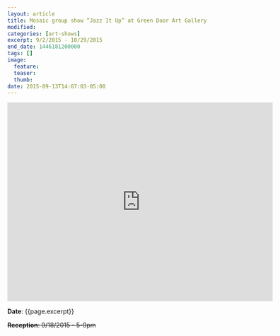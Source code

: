 ```yaml
---
layout: article
title: Mosaic group show “Jazz It Up” at Green Door Art Gallery
modified:
categories: [art-shows]
excerpt: 9/2/2015 - 10/29/2015
end_date: 1446181200000
tags: []
image:
  feature:
  teaser:
  thumb:
date: 2015-09-13T14:07:03-05:00
---
```


<iframe src="https://www.google.com/maps/embed?pb=!1m18!1m12!1m3!1d389.799151255812!2d-90.3597238278445!3d38.5938189691244!2m3!1f0!2f0!3f0!3m2!1i1024!2i768!4f13.1!3m3!1m2!1s0x87d8cb941147ae2b%3A0x15004f7519f855f9!2s21+N+Gore+Ave%2C+Webster+Groves%2C+MO+63119!5e0!3m2!1sen!2sus!4v1442197016065" width="600" height="450" frameborder="0" style="border:0" allowfullscreen></iframe>

**Date**: {{page.excerpt}}

<del>**Reception**: 9/18/2015 - 5-9pm</del>
